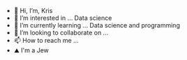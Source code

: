 - 👋 Hi, I’m, Kris
- 👀 I’m interested in ... Data science
- 🌱 I’m currently learning ... Data science and programming 
- 💞️ I’m looking to collaborate on ...
- 📫 How to reach me ... 
- ⛰ I'm a Jew
<!---
aeroxxx is a ✨ special ✨ repository because its `README.md` (this file) appears on your GitHub profile.
You can click the Preview link to take a look at your changes.
--->
